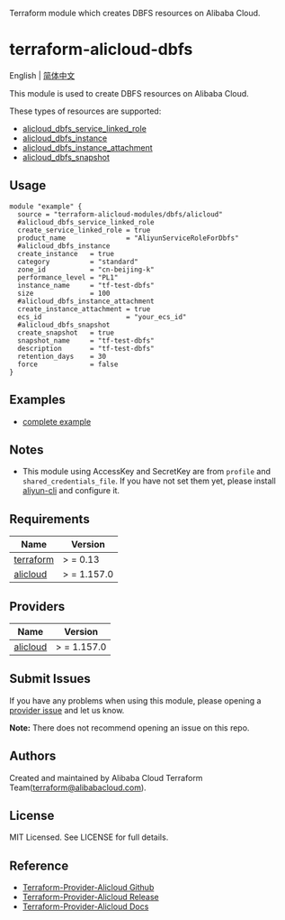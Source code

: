 Terraform module which creates DBFS resources on Alibaba Cloud.

terraform-alicloud-dbfs
=====================================================================

English | [简体中文](https://github.com/terraform-alicloud-modules/terraform-alicloud-dbfs/blob/main/README-CN.md)

This module is used to create DBFS resources on Alibaba Cloud.

These types of resources are supported:

* [alicloud_dbfs_service_linked_role](https://registry.terraform.io/providers/aliyun/alicloud/latest/docs/resources/dbfs_service_linked_role)
* [alicloud_dbfs_instance](https://registry.terraform.io/providers/aliyun/alicloud/latest/docs/resources/dbfs_instance)
* [alicloud_dbfs_instance_attachment](https://registry.terraform.io/providers/aliyun/alicloud/latest/docs/resources/dbfs_instance_attachment)
* [alicloud_dbfs_snapshot](https://registry.terraform.io/providers/aliyun/alicloud/latest/docs/resources/dbfs_snapshot)

## Usage

```hcl
module "example" {
  source = "terraform-alicloud-modules/dbfs/alicloud"
  #alicloud_dbfs_service_linked_role
  create_service_linked_role = true
  product_name               = "AliyunServiceRoleForDbfs"
  #alicloud_dbfs_instance
  create_instance   = true
  category          = "standard"
  zone_id           = "cn-beijing-k"
  performance_level = "PL1"
  instance_name     = "tf-test-dbfs"
  size              = 100
  #alicloud_dbfs_instance_attachment
  create_instance_attachment = true
  ecs_id                     = "your_ecs_id"
  #alicloud_dbfs_snapshot
  create_snapshot   = true
  snapshot_name     = "tf-test-dbfs"
  description       = "tf-test-dbfs"
  retention_days    = 30
  force             = false
}
```

## Examples

* [complete example](https://github.com/terraform-alicloud-modules/terraform-alicloud-dbfs/tree/main/examples/complete)

## Notes

* This module using AccessKey and SecretKey are from `profile` and `shared_credentials_file`. If you have not set them
  yet, please install [aliyun-cli](https://github.com/aliyun/aliyun-cli#installation) and configure it.

## Requirements

| Name | Version |
|------|---------|
| <a name="requirement_terraform"></a> [terraform](#requirement\_terraform) | > = 0.13 |
| <a name="requirement_alicloud"></a> [alicloud](#requirement\_alicloud) | > = 1.157.0 |

## Providers

| Name | Version |
|------|---------|
| <a name="provider_alicloud"></a> [alicloud](#provider\_alicloud) | > = 1.157.0 |

## Submit Issues

If you have any problems when using this module, please opening
a [provider issue](https://github.com/aliyun/terraform-provider-alicloud/issues/new) and let us know.

**Note:** There does not recommend opening an issue on this repo.

## Authors

Created and maintained by Alibaba Cloud Terraform Team(terraform@alibabacloud.com).

## License

MIT Licensed. See LICENSE for full details.

## Reference

* [Terraform-Provider-Alicloud Github](https://github.com/aliyun/terraform-provider-alicloud)
* [Terraform-Provider-Alicloud Release](https://releases.hashicorp.com/terraform-provider-alicloud/)
* [Terraform-Provider-Alicloud Docs](https://registry.terraform.io/providers/aliyun/alicloud/latest/docs)